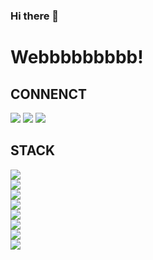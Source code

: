 ### Hi there 👋

<!--
**tjrgusdl41/tjrgusdl41** is a ✨ _special_ ✨ repository because its `README.md` (this file) appears on your GitHub profile.

Here are some ideas to get you started:

- 🔭 I’m currently working on ...
- 🌱 I’m currently learning ...
- 👯 I’m looking to collaborate on ...
- 🤔 I’m looking for help with ...
- 💬 Ask me about ...
- 📫 How to reach me: ...
- 😄 Pronouns: ...
- ⚡ Fun fact: ...
-->
<h1>Webbbbbbbbb!</h1>


<h2>
	CONNENCT
</h2>
<a href="https://www.youtube.com/channel/UCL9NL-8wtF6d36XtO0l3t2w"><img src="https://img.shields.io/badge/YouTube-FF0000?style=flat-square&logo=YouTube&logoColor=white&link=https://www.youtube.com/channel/UCL9NL-8wtF6d36XtO0l3t2w"/></a>
<a href="https://www.instagram.com/ksh_nof/"><img src="https://img.shields.io/badge/Instagram-E4405F?style=flat-square&logo=Instagram&logoColor=white&link=https://www.youtube.com/channel/UCL9NL-8wtF6d36XtO0l3t2w"/></a>
<a href="https://shimmer-utahraptor-d03.notion.site/cc8226e5c0e0400496b1dd25e424769f"><img src="https://img.shields.io/badge/Notion-000000?style=flat-square&logo=book&logoColor=white&link=https://www.youtube.com/channel/UCL9NL-8wtF6d36XtO0l3t2w"/></a>
<h2>
STACK
</h2>

<img src="https://img.shields.io/badge/HTML5-E34F26?style=flat-square&logo=HTML5&logoColor=white"/></a>
<br>
<img src="https://img.shields.io/badge/CSS3-1572B6?style=flat-square&logo=CSS3&logoColor=white"/></a>
<br>
<img src="https://img.shields.io/badge/JavaScript-F7DF1E?style=flat-square&logo=JavaScript&logoColor=white"/></a>
<br>
<img src="https://img.shields.io/badge/PHP-777BB4?style=flat-square&logo=PHP&logoColor=white"/></a>
<br>
<img src="https://img.shields.io/badge/React-61DAFB?style=flat-square&logo=React&logoColor=white"/></a>
<br>
<img src="https://img.shields.io/badge/Python-3766AB?style=flat-square&logo=Python&logoColor=white"/></a>
<br>
<img src="https://img.shields.io/badge/Flask-000000?style=flat-square&logo=Flask&logoColor=white"/></a>
<br>
<img src="https://img.shields.io/badge/MySQL-4479A1?style=flat-square&logo=MySQL&logoColor=white"/></a>
<br>
<!-- <img src="https://img.shields.io/badge/Adobe Photoshop-31A8FF?style=flat-square&logo=Adobe Photoshop&logoColor=white"/></a>
<br>
<img src="https://img.shields.io/badge/Adobe Illustrator-31A8FF?style=flat-square&logo=Adobe Illustrator&logoColor=white"/></a>
<br>
<img src="https://img.shields.io/badge/Adobe Premiere Pro-9999FF?style=flat-square&logo=Adobe Premiere Pro&logoColor=white"/></a>
<br> -->

